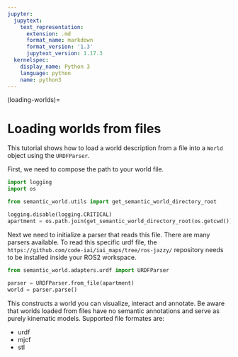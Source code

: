 ```yaml
---
jupyter:
  jupytext:
    text_representation:
      extension: .md
      format_name: markdown
      format_version: '1.3'
      jupytext_version: 1.17.3
  kernelspec:
    display_name: Python 3
    language: python
    name: python3
---
```


(loading-worlds)=
# Loading worlds from files

This tutorial shows how to load a world description from a file into a `World` object using the `URDFParser`.

First, we need to compose the path to your world file.

```python
import logging
import os

from semantic_world.utils import get_semantic_world_directory_root

logging.disable(logging.CRITICAL)
apartment = os.path.join(get_semantic_world_directory_root(os.getcwd()), "resources", "urdf", "apartment.urdf")

```

Next we need to initialize a parser that reads this file. There are many parsers available. 
To read this specific urdf file, the `https://github.com/code-iai/iai_maps/tree/ros-jazzy/` repository needs to be installed
inside your ROS2 workspace.

```python
from semantic_world.adapters.urdf import URDFParser  
  
parser = URDFParser.from_file(apartment)  
world = parser.parse()  
```

This constructs a world you can visualize, interact and annotate. Be aware that worlds loaded from files have no semantic annotations and serve as purely kinematic models.
Supported file formates are:
- urdf
- mjcf
- stl
